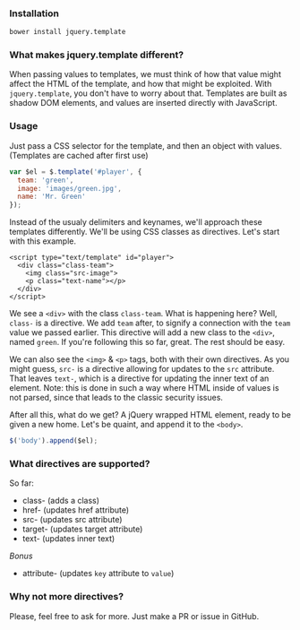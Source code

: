 ### Installation
```sh
bower install jquery.template
```


### What makes jquery.template different?
When passing values to templates, we must think of how that value might affect the HTML of the template, and how that might be exploited. With `jquery.template`, you don't have to worry about that. Templates are built as shadow DOM elements, and values are inserted directly with JavaScript.


### Usage
Just pass a CSS selector for the template, and then an object with values. (Templates are cached after first use)
```js
var $el = $.template('#player', {
  team: 'green',
  image: 'images/green.jpg',
  name: 'Mr. Green'
});
```

Instead of the usualy delimiters and keynames, we'll approach these templates differently. We'll be using CSS classes as directives. Let's start with this example.
```
<script type="text/template" id="player">
  <div class="class-team">
    <img class="src-image">
    <p class="text-name"></p>
  </div>
</script>
```

We see a `<div>` with the class `class-team`. What is happening here? Well, `class-` is a directive. We add `team` after, to signify a connection with the `team` value we passed earlier. This directive will add a new class to the `<div>`, named `green`. If you're following this so far, great. The rest should be easy.  

We can also see the `<img>` & `<p>` tags, both with their own directives. As you might guess, `src-` is a directive allowing for updates to the `src` attribute. That leaves `text-`, which is a directive for updating the inner text of an element. Note: this is done in such a way where HTML inside of values is not parsed, since that leads to the classic security issues.

After all this, what do we get? A jQuery wrapped HTML element, ready to be given a new home. Let's be quaint, and append it to the `<body>`.

```js
$('body').append($el);
```


### What directives are supported?
So far:
- class- (adds a class)
- href- (updates href attribute)
- src- (updates src attribute)
- target- (updates target attribute)
- text- (updates inner text)

*Bonus*
- attribute- (updates `key` attribute to `value`)


### Why not more directives?
Please, feel free to ask for more. Just make a PR or issue in GitHub.


